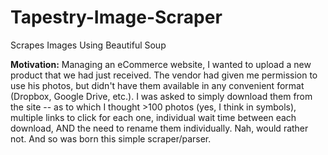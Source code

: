 # Tapestry-Image-Scraper
Scrapes Images Using Beautiful Soup

<b>Motivation:</b> Managing an eCommerce website, I wanted to upload a new product that we had just received. The vendor had given me permission to use his photos, but didn't have them available in any convenient format (Dropbox, Google Drive, etc.). I was asked to simply download them from the site -- as to which I thought >100 photos (yes, I think in symbols), multiple links to click for each one, individual wait time between each download, AND the need to rename them individually. Nah, would rather not. And so was born this simple scraper/parser.